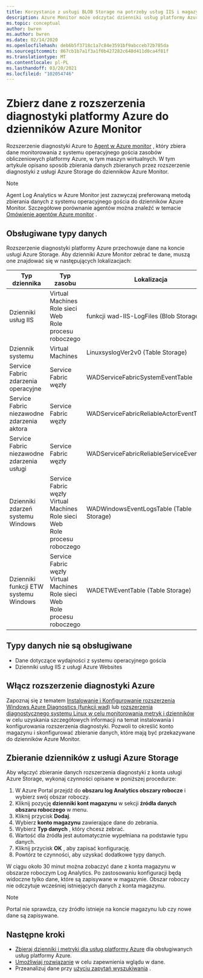 ```yaml
---
title: Korzystanie z usługi BLOB Storage na potrzeby usług IIS i magazynu tabel dla zdarzeń w Azure Monitor | Microsoft Docs
description: Azure Monitor może odczytać dzienniki usług platformy Azure, które zapisują dane diagnostyczne do magazynu tabel lub dzienników usług IIS zapisanych w usłudze BLOB Storage.
ms.topic: conceptual
author: bwren
ms.author: bwren
ms.date: 02/14/2020
ms.openlocfilehash: deb6b5f3718c1a7c84e3591bf9abcceb72b785da
ms.sourcegitcommit: 867cb1b7a1f3a1f0b427282c648d411d0ca4f81f
ms.translationtype: MT
ms.contentlocale: pl-PL
ms.lasthandoff: 03/20/2021
ms.locfileid: "102054746"
---
```

# <a name="collect-data-from-azure-diagnostics-extension-to-azure-monitor-logs"></a>Zbierz dane z rozszerzenia diagnostyki platformy Azure do dzienników Azure Monitor
Rozszerzenie diagnostyki Azure to [Agent w Azure monitor](../agents/agents-overview.md) , który zbiera dane monitorowania z systemu operacyjnego gościa zasobów obliczeniowych platformy Azure, w tym maszyn wirtualnych. W tym artykule opisano sposób zbierania danych zbieranych przez rozszerzenie diagnostyki z usługi Azure Storage do dzienników Azure Monitor.

> [!NOTE]
> Agent Log Analytics w Azure Monitor jest zazwyczaj preferowaną metodą zbierania danych z systemu operacyjnego gościa do dzienników Azure Monitor. Szczegółowe porównanie agentów można znaleźć w temacie [Omówienie agentów Azure monitor](../agents/agents-overview.md) .

## <a name="supported-data-types"></a>Obsługiwane typy danych
Rozszerzenie diagnostyki platformy Azure przechowuje dane na koncie usługi Azure Storage. Aby dzienniki Azure Monitor zebrać te dane, muszą one znajdować się w następujących lokalizacjach:

| Typ dziennika | Typ zasobu | Lokalizacja |
| --- | --- | --- |
| Dzienniki usług IIS |Virtual Machines <br> Role sieci Web <br> Role procesu roboczego |funkcji wad-IIS-LogFiles (Blob Storage) |
| Dziennik systemu |Virtual Machines |LinuxsyslogVer2v0 (Table Storage) |
| Service Fabric zdarzenia operacyjne |Service Fabric węzły |WADServiceFabricSystemEventTable |
| Service Fabric niezawodne zdarzenia aktora |Service Fabric węzły |WADServiceFabricReliableActorEventTable |
| Service Fabric niezawodne zdarzenia usługi |Service Fabric węzły |WADServiceFabricReliableServiceEventTable |
| Dzienniki zdarzeń systemu Windows |Service Fabric węzły <br> Virtual Machines <br> Role sieci Web <br> Role procesu roboczego |WADWindowsEventLogsTable (Table Storage) |
| Dzienniki funkcji ETW systemu Windows |Service Fabric węzły <br> Virtual Machines <br> Role sieci Web <br> Role procesu roboczego |WADETWEventTable (Table Storage) |

## <a name="data-types-not-supported"></a>Typy danych nie są obsługiwane

- Dane dotyczące wydajności z systemu operacyjnego gościa
- Dzienniki usług IIS z usługi Azure Websites


## <a name="enable-azure-diagnostics-extension"></a>Włącz rozszerzenie diagnostyki Azure
Zapoznaj się z tematem [Instalowanie i Konfigurowanie rozszerzenia Windows Azure Diagnostics (funkcji wad)](../agents/diagnostics-extension-windows-install.md) lub [rozszerzenia diagnostycznego systemu Linux w celu monitorowania metryk i dzienników](../../virtual-machines/extensions/diagnostics-linux.md) w celu uzyskania szczegółowych informacji na temat instalowania i konfigurowania rozszerzenia diagnostyki. Pozwoli to określić konto magazynu i skonfigurować zbieranie danych, które mają być przekazywane do dzienników Azure Monitor.


## <a name="collect-logs-from-azure-storage"></a>Zbieranie dzienników z usługi Azure Storage
Aby włączyć zbieranie danych rozszerzenia diagnostyki z konta usługi Azure Storage, wykonaj czynności opisane w poniższej procedurze:

1. W Azure Portal przejdź do **obszaru log Analytics obszary robocze** i wybierz swój obszar roboczy.
1. Kliknij pozycję **dzienniki kont magazynu** w sekcji **źródła danych obszaru roboczego** w menu.
2. Kliknij przycisk  **Dodaj**.
3. Wybierz **konto magazynu** zawierające dane do zebrania.
4. Wybierz **Typ danych** , który chcesz zebrać.
5. Wartość dla źródła jest automatycznie wypełniana na podstawie typu danych.
6. Kliknij przycisk **OK** , aby zapisać konfigurację.
7. Powtórz te czynności, aby uzyskać dodatkowe typy danych.

W ciągu około 30 minut można zobaczyć dane z konta magazynu w obszarze roboczym Log Analytics. Po zastosowaniu konfiguracji będą widoczne tylko dane, które są zapisywane w magazynie. Obszar roboczy nie odczytuje wcześniej istniejących danych z konta magazynu.

> [!NOTE]
> Portal nie sprawdza, czy źródło istnieje na koncie magazynu lub czy nowe dane są zapisywane.



## <a name="next-steps"></a>Następne kroki

* [Zbieraj dzienniki i metryki dla usług platformy Azure](../essentials/resource-logs.md#send-to-log-analytics-workspace) dla obsługiwanych usług platformy Azure.
* [Umożliwiaj rozwiązanie](../insights/solutions.md) w celu zapewnienia wglądu w dane.
* Przeanalizuj dane przy [użyciu zapytań wyszukiwania](../logs/log-query-overview.md) .